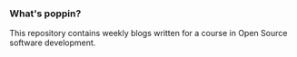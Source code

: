 ### What's poppin? 
This repository contains weekly blogs written for a course in Open Source software development.

